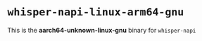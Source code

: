 # `whisper-napi-linux-arm64-gnu`

This is the **aarch64-unknown-linux-gnu** binary for `whisper-napi`
